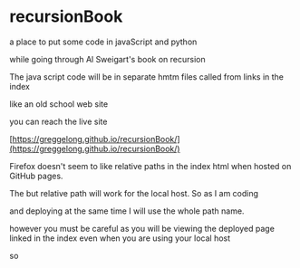 # recursionBook

a place to put some code in javaScript and python

while going through Al Sweigart's book on recursion

The java script code will be in separate hmtm files called from links in the index

like an old school web site

you can reach the live site

[https://greggelong.github.io/recursionBook/](https://greggelong.github.io/recursionBook/)


Firefox doesn't seem to like relative paths in the index html when hosted on GitHub pages.  

The but relative path will work for the local host.  So as I am coding 

and deploying at the same time I will use the whole path name.

however you must be careful as you will be viewing the deployed page linked in the index even when you are using your local host 

so 